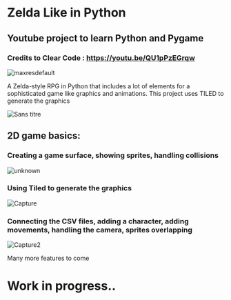 # Zelda Like in Python

## Youtube project to learn Python and Pygame
### Credits to Clear Code : https://youtu.be/QU1pPzEGrqw

![maxresdefault](https://user-images.githubusercontent.com/88025507/182613612-38665d88-b649-4334-8249-338d455f79c7.jpg)

A Zelda-style RPG in Python that includes a lot of elements for a sophisticated game like graphics and animations.
This project uses TILED to generate the graphics

![Sans titre](https://user-images.githubusercontent.com/88025507/182610795-90e3b81e-01f3-41fe-ad74-11f422275d0c.png)

## 2D game basics: 

### Creating a game surface, showing sprites, handling collisions

![unknown](https://user-images.githubusercontent.com/88025507/182611288-5c14c5ad-51ee-46a4-9b24-0ad2900e7a0e.png)

### Using Tiled to generate the graphics

![Capture](https://user-images.githubusercontent.com/88025507/182612055-7fcdc6c2-4f7d-49c6-98e7-5d7d3ed49487.PNG)

### Connecting the CSV files, adding a character, adding movements, handling the camera, sprites overlapping

![Capture2](https://user-images.githubusercontent.com/88025507/182612473-2db0f00e-a0c2-409d-ad4b-4bfa79c8f7d3.PNG)

Many more features to come

# Work in progress..

